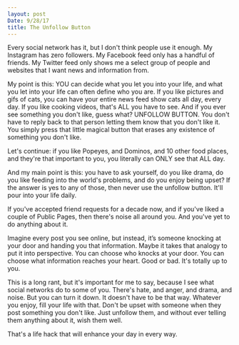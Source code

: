 ```yaml
---
layout: post
Date: 9/28/17
title: The Unfollow Button
---
```


Every social network has it, but I don't think people use it enough. My Instagram has zero followers. My Facebook feed only has a handful of friends. My Twitter feed only shows me a select group of people and websites that I want news and information from.

My point is this: YOU can decide what you let you into your life, and what you let into your life can often define who you are. If you like pictures and gifs of cats, you can have your entire news feed show cats all day, every day. If you like cooking videos, that's ALL you have to see. And if you ever see something you don't like, guess what? UNFOLLOW BUTTON. You don't have to reply back to that person letting them know that you don't like it. You simply press that little magical button that erases any existence of something you don't like.

Let's continue: if you like Popeyes, and Dominos, and 10 other food places, and they're that important to you, you literally can ONLY see that ALL day.

And my main point is this: you have to ask yourself, do you like drama, do you like feeding into the world's problems, and do you enjoy being upset? If the answer is yes to any of those, then never use the unfollow button. It'll pour into your life daily.

If you've accepted friend requests for a decade now, and if you've liked a couple of Public Pages, then there's noise all around you. And you've yet to do anything about it.

Imagine every post you see online, but instead, it’s someone knocking at your door and handing you that information. Maybe it takes that analogy to put it into perspective. You can choose who knocks at your door. You can choose what information reaches your heart. Good or bad. It's totally up to you.

This is a long rant, but it's important for me to say, because I see what social networks do to some of you. There's hate, and anger, and drama, and noise. But you can turn it down. It doesn't have to be that way. Whatever you enjoy, fill your life with that. Don't be upset with someone when they post something you don't like. Just unfollow them, and without ever telling them anything about it, wish them well.

That's a life hack that will enhance your day in every way.

